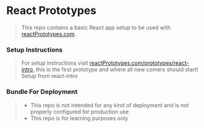 # React Prototypes

> This repo contains a basic React app setup to be used with <a href="http://reactprototypes.com" target="_blank">reactPrototypes.com</a>.

### Setup Instructions

> For setup instructions visit <a href="http://reactprototypes.com/prototypes/react-intro">reactPrototypes.com/prototypes/react-intro</a>, this is the first prototype and where all new comers should start!
> Setup from react-intro

### Bundle For Deployment

> - This repo is not intended for any kind of deployment and is not properly configured for production use
> - This repo is for learning purposes only
>
